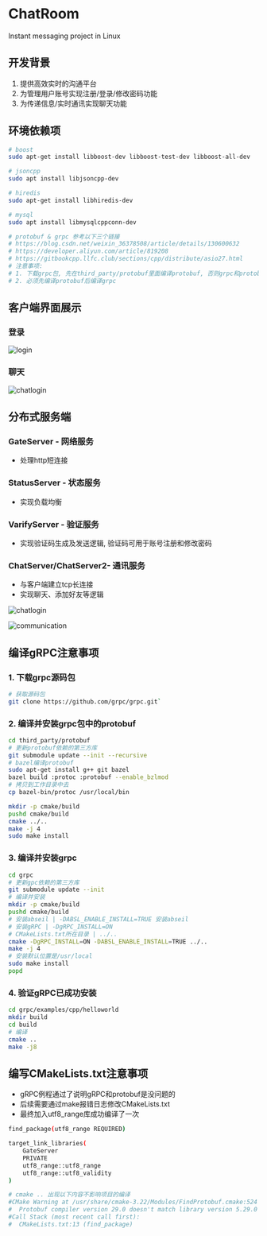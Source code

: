 # ChatRoom
Instant messaging project in Linux
## 开发背景
1. 提供高效实时的沟通平台
2. 为管理用户账号实现注册/登录/修改密码功能
3. 为传递信息/实时通讯实现聊天功能

## 环境依赖项
```bash
# boost
sudo apt-get install libboost-dev libboost-test-dev libboost-all-dev

# jsoncpp
sudo apt install libjsoncpp-dev

# hiredis
sudo apt-get install libhiredis-dev

# mysql
sudo apt install libmysqlcppconn-dev

# protobuf & grpc 参考以下三个链接
# https://blog.csdn.net/weixin_36378508/article/details/130600632
# https://developer.aliyun.com/article/819208
# https://gitbookcpp.llfc.club/sections/cpp/distribute/asio27.html
# 注意事项:
# 1. 下载grpc包, 先在third_party/protobuf里面编译protobuf, 否则grpc和protobuf可能不兼容
# 2. 必须先编译protobuf后编译grpc
```

## 客户端界面展示
### 登录
![login](./login.png)
### 聊天
![chatlogin](./chatlogin.png)

## 分布式服务端
### GateServer - 网络服务
- 处理http短连接

### StatusServer - 状态服务
- 实现负载均衡

### VarifyServer - 验证服务
- 实现验证码生成及发送逻辑, 验证码可用于账号注册和修改密码

### ChatServer/ChatServer2- 通讯服务
- 与客户端建立tcp长连接
- 实现聊天、添加好友等逻辑

![chatlogin](./distributed_servers.png)

![communication](./communication.png)


## 编译gRPC注意事项
### 1. 下载grpc源码包
```bash
# 获取源码包
git clone https://github.com/grpc/grpc.git`
```

### 2. 编译并安装grpc包中的protobuf
```bash
cd third_party/protobuf
# 更新protobuf依赖的第三方库
git submodule update --init --recursive
# bazel编译protobuf
sudo apt-get install g++ git bazel
bazel build :protoc :protobuf --enable_bzlmod
# 拷贝到工作目录中去
cp bazel-bin/protoc /usr/local/bin

mkdir -p cmake/build
pushd cmake/build
cmake ../..
make -j 4
sudo make install
```

### 3. 编译并安装grpc
```bash
cd grpc
# 更新gpc依赖的第三方库
git submodule update --init
# 编译并安装
mkdir -p cmake/build
pushd cmake/build
# 安装abseil | -DABSL_ENABLE_INSTALL=TRUE 安装abseil
# 安装gRPC | -DgRPC_INSTALL=ON
# CMakeLists.txt所在目录 | ../..
cmake -DgRPC_INSTALL=ON -DABSL_ENABLE_INSTALL=TRUE ../..
make -j 4
# 安装默认位置是/usr/local
sudo make install
popd
```

### 4. 验证gRPC已成功安装
```bash
cd grpc/examples/cpp/helloworld
mkdir build
cd build
# 编译
cmake ..
make -j8
```

## 编写CMakeLists.txt注意事项
- gRPC例程通过了说明gRPC和protobuf是没问题的
- 后续需要通过make报错日志修改CMakeLists.txt
- 最终加入utf8_range库成功编译了一次

```bash
find_package(utf8_range REQUIRED)

target_link_libraries(
    GateServer 
    PRIVATE
    utf8_range::utf8_range
    utf8_range::utf8_validity
)

# cmake .. 出现以下内容不影响项目的编译
#CMake Warning at /usr/share/cmake-3.22/Modules/FindProtobuf.cmake:524 (message):
#  Protobuf compiler version 29.0 doesn't match library version 5.29.0
#Call Stack (most recent call first):
#  CMakeLists.txt:13 (find_package)
```
